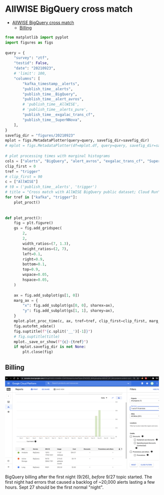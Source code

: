 # AllWISE BigQuery cross match<a name="allwise-bigquery-cross-match"></a>

<!-- mdformat-toc start --slug=github --maxlevel=6 --minlevel=1 -->

- [AllWISE BigQuery cross match](#allwise-bigquery-cross-match)
  - [Billing](#billing)

<!-- mdformat-toc end -->

```python
from matplotlib import pyplot
import figures as figs

query = {
    "survey": "ztf",
    "testid": False,
    "date": "20210923",
    # 'limit': 100,
    "columns": [
        "kafka_timestamp__alerts",
        "publish_time__alerts",
        "publish_time__BigQuery",
        "publish_time__alert_avros",
        # 'publish_time__AllWISE',
        # 'publish_time__alerts_pure',
        "publish_time__exgalac_trans_cf",
        "publish_time__SuperNNova",
    ],
}
savefig_dir = "figures/20210923"
mplot = figs.MetadataPlotter(query=query, savefig_dir=savefig_dir)
# mplot = figs.MetadataPlotter(df=mplot.df, query=query, savefig_dir=savefig_dir)

# plot processing times with marginal histograms
cols = ["alerts", "BigQuery", "alert_avros", "exgalac_trans_cf", "SuperNNova"]
clip_first = 0
tref = "trigger"
# clip_first = 90
c = ["AllWISE"]
# t0 = ('publish_time__alerts', 'trigger')
# title = "Cross match with AllWISE BigQuery public dataset; Cloud Run"
for tref in ["kafka", "trigger"]:
    plot_proct()


def plot_proct():
    fig = plt.figure()
    gs = fig.add_gridspec(
        2,
        2,
        width_ratios=(7, 1.3),
        height_ratios=(2, 7),
        left=0.1,
        right=0.9,
        bottom=0.1,
        top=0.9,
        wspace=0.05,
        hspace=0.05,
    )

    ax = fig.add_subplot(gs[1, 0])
    marg_ax = {
        "x": fig.add_subplot(gs[0, 0], sharex=ax),
        "y": fig.add_subplot(gs[1, 1], sharey=ax),
    }
    mplot.plot_proc_time(c, ax, tref=tref, clip_first=clip_first, marg_ax=marg_ax)
    fig.autofmt_xdate()
    fig.suptitle(f"{c.split('__')[-1]}")
    # fig.suptitle(title)
    mplot._save_or_show(f"{c}-{tref}")
    if mplot.savefig_dir is not None:
        plt.close(fig)
```

## Billing<a name="billing"></a>

<img src="GCPbilling-bigquery-20210926.png" alt="GCPbilling-bigquery-20210926.png" width="800"/>

BigQuery billing after the first night (9/26), *before* 9/27 topic started. The first
night had errors that caused a backlog of ~20,000 alerts lasting a few hours. Sept 27
should be the first normal "night".
